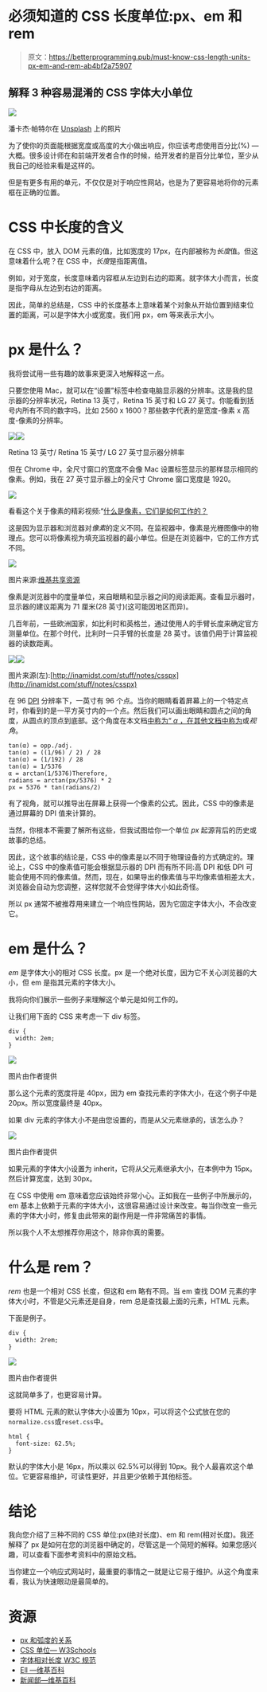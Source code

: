 # 必须知道的 CSS 长度单位:px、em 和 rem

> 原文：<https://betterprogramming.pub/must-know-css-length-units-px-em-and-rem-ab4bf2a75907>

## 解释 3 种容易混淆的 CSS 字体大小单位

![](img/d35ceb34d3f5c2fa1d0cbabc1320034a.png)

潘卡杰·帕特尔在 [Unsplash](https://unsplash.com?utm_source=medium&utm_medium=referral) 上的照片

为了使你的页面能根据宽度或高度的大小做出响应，你应该考虑使用百分比(%) —大概。很多设计师在和前端开发者合作的时候，给开发者的是百分比单位，至少从我自己的经验来看是这样的。

但是有更多有用的单元，不仅仅是对于响应性网站，也是为了更容易地将你的元素框在正确的位置。

# CSS 中长度的含义

在 CSS 中，放入 DOM 元素的值，比如宽度的 17px，在内部被称为*长度*值。但这意味着什么呢？在 CSS 中，*长度*是指距离值。

例如，对于宽度，长度意味着内容框从左边到右边的距离。就字体大小而言，长度是指字母从左边到右边的距离。

因此，简单的总结是，CSS 中的长度基本上意味着某个对象从开始位置到结束位置的距离，可以是字体大小或宽度。我们用 px，em 等来表示大小。

# px 是什么？

我将尝试用一些有趣的故事来更深入地解释这一点。

只要您使用 Mac，就可以在“设置”标签中检查电脑显示器的分辨率。这是我的显示器的分辨率状况，Retina 13 英寸，Retina 15 英寸和 LG 27 英寸。你能看到括号内所有不同的数字吗，比如 2560 x 1600？那些数字代表的是宽度-像素 x 高度-像素的分辨率。

![](img/ef6f75b8ee8ccc45df03467473d0cb43.png)![](img/b28298e5147aa80d3b5f4905cd711ca4.png)

Retina 13 英寸/ Retina 15 英寸/ LG 27 英寸显示器分辨率

但在 Chrome 中，全尺寸窗口的宽度不会像 Mac 设置标签显示的那样显示相同的像素。例如，我在 27 英寸显示器上的全尺寸 Chrome 窗口宽度是 1920。

![](img/7de5c46153ca6e5f7fef5fb41dae9e9f.png)

看看这个关于像素的精彩视频:“[什么是像素，它们是如何工作的？](https://www.youtube.com/watch?v=m8c1CAT2zEI)

这是因为显示器和浏览器对*像素*的定义不同。在监视器中，像素是光栅图像中的物理点。您可以将像素视为填充监视器的最小单位。但是在浏览器中，它的工作方式不同。

![](img/f561d12e6df78b19935277e9d436879f.png)

图片来源:[维基共享资源](https://commons.wikimedia.org/wiki/Category:Cubit_arms#/media/File:Ell.jpg)

像素是浏览器中的度量单位，来自眼睛和显示器之间的阅读距离。查看显示器时，显示器的建议距离为 71 厘米(28 英寸)(这可能因地区而异)。

几百年前，一些欧洲国家，如比利时和英格兰，通过使用人的手臂长度来确定官方测量单位。在那个时代，比利时一只手臂的长度是 28 英寸。该值仍用于计算监视器的读数距离。

![](img/d26e7fef41801ee709444249d10c4dda.png)![](img/6432d6b24f5542aaa98700555a9c60d3.png)

图片来源(左):[http://inamidst.com/stuff/notes/csspx](http://inamidst.com/stuff/notes/csspx)

在 96 [DPI](https://en.wikipedia.org/wiki/Dots_per_inch) 分辨率下，一英寸有 96 个点。当你的眼睛看着屏幕上的一个特定点时，你看到的是一平方英寸内的一个点。然后我们可以画出眼睛和圆点之间的角度，从圆点的顶点到底部。这个角度在本文档[中称为“ *α* ，在其他文档中称为](http://inamidst.com/stuff/notes/csspx)或*视角*。

```
tan(α) = opp./adj.
tan(α) = ((1/96) / 2) / 28
tan(α) = (1/192) / 28
tan(α) = 1/5376
α = arctan(1/5376)Therefore,
radians = arctan(px/5376) * 2
px = 5376 * tan(radians/2)
```

有了视角，就可以推导出在屏幕上获得一个像素的公式。因此，CSS 中的像素是通过屏幕的 DPI 值来计算的。

当然，你根本不需要了解所有这些，但我试图给你一个单位 *px* 起源背后的历史或故事的总结。

因此，这个故事的结论是，CSS 中的像素是以不同于物理设备的方式确定的。理论上，CSS 中的像素值可能会根据显示器的 DPI 而有所不同:高 DPI 和低 DPI 可能会使用不同的像素值。然而，现在，如果导出的像素值与平均像素值相差太大，浏览器会自动为您调整，这样您就不会觉得字体大小如此奇怪。

所以 px 通常不被推荐用来建立一个响应性网站，因为它固定字体大小，不会改变它。

# em 是什么？

*em* 是字体大小的相对 CSS 长度。px 是一个绝对长度，因为它不关心浏览器的大小，但 em 是指其元素的字体大小。

我将向你们展示一些例子来理解这个单元是如何工作的。

让我们用下面的 CSS 来考虑一下 div 标签。

```
div {
  width: 2em;
}
```

![](img/61aa9c8f5192bea4ff2b6a9dbef2f67a.png)

图片由作者提供

那么这个元素的宽度将是 40px，因为 em 查找元素的字体大小，在这个例子中是 20px。所以宽度最终是 40px。

如果 div 元素的字体大小不是由您设置的，而是从父元素继承的，该怎么办？

![](img/6d8e274e78d29281fdcf31c0a6d1c95b.png)

图片由作者提供

如果元素的字体大小设置为 inherit，它将从父元素继承大小，在本例中为 15px。然后计算宽度，达到 30px。

在 CSS 中使用 em 意味着您应该始终非常小心。正如我在一些例子中所展示的，em 基本上依赖于元素的字体大小，这很容易通过设计来改变。每当你改变一些元素的字体大小时，修复由此带来的副作用是一件非常痛苦的事情。

所以我个人不太想推荐你用这个，除非你真的需要。

# 什么是 rem？

*rem* 也是一个相对 CSS 长度，但这和 em 略有不同。当 em 查找 DOM 元素的字体大小时，不管是父元素还是自身，rem 总是查找最上面的元素，HTML 元素。

下面是例子。

```
div {
  width: 2rem;
}
```

![](img/3dc4cfa5f5172b153c415b3716bbe921.png)

图片由作者提供

这就简单多了，也更容易计算。

要将 HTML 元素的默认字体大小设置为 10px，可以将这个公式放在您的`normalize.css`或`reset.css`中。

```
html {
  font-size: 62.5%;
}
```

默认的字体大小是 16px，所以乘以 62.5%可以得到 10px。我个人最喜欢这个单位。它更容易维护，可读性更好，并且更少依赖于其他标签。

# 结论

我向您介绍了三种不同的 CSS 单位:px(绝对长度)、em 和 rem(相对长度)。我还解释了 px 是如何在您的浏览器中确定的，尽管这是一个简短的解释。如果您感兴趣，可以查看下面参考资料中的原始文档。

当你建立一个响应式网站时，最重要的事情之一就是让它易于维护。从这个角度来看，我认为快速眼动是最简单的。

# 资源

*   [px 和弧度的关系](http://inamidst.com/stuff/notes/csspx)
*   [CSS 单位— W3Schools](https://www.w3schools.com/cssref/css_units.asp)
*   [字体相对长度 W3C 规范](https://www.w3.org/TR/css-values/#font-relative-lengths)
*   [Ell —维基百科](https://en.wikipedia.org/wiki/Ell)
*   [新闻部—维基百科](https://en.wikipedia.org/wiki/Dots_per_inch)